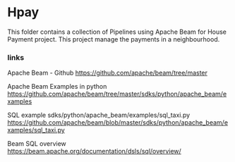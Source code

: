 # Hpay

This folder contains a collection of Pipelines using Apache Beam for 
House Payment project. This project manage the payments in a neighbourhood.

### links

Apache Beam - Github
https://github.com/apache/beam/tree/master

Apache Beam Examples in python
https://github.com/apache/beam/tree/master/sdks/python/apache_beam/examples

SQL example
sdks/python/apache_beam/examples/sql_taxi.py
https://github.com/apache/beam/blob/master/sdks/python/apache_beam/examples/sql_taxi.py

Beam SQL overview
https://beam.apache.org/documentation/dsls/sql/overview/